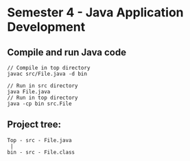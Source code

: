 # Semester 4 - Java Application Development

## Compile and run Java code
```
// Compile in top directory
javac src/File.java -d bin

// Run in src directory
java File.java
// Run in top directory
java -cp bin src.File
```

## Project tree:
```
Top - src - File.java
 |
bin - src - File.class
```